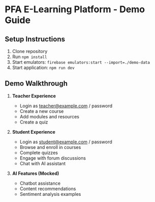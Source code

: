 # PFA E-Learning Platform - Demo Guide

## Setup Instructions
1. Clone repository
2. Run `npm install`
3. Start emulators: `firebase emulators:start --import=./demo-data`
4. Start application: `npm run dev`

## Demo Walkthrough
1. **Teacher Experience**
   - Login as teacher@example.com / password
   - Create a new course
   - Add modules and resources
   - Create a quiz

2. **Student Experience**
   - Login as student@example.com / password
   - Browse and enroll in courses
   - Complete quizzes
   - Engage with forum discussions
   - Chat with AI assistant

3. **AI Features (Mocked)**
   - Chatbot assistance
   - Content recommendations
   - Sentiment analysis examples
